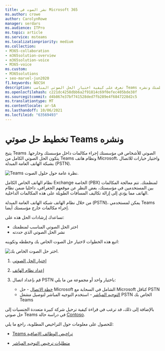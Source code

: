 ```yaml
---
title: نشر الصوت في Microsoft 365
ms.author: crowe
author: CarolynRowe
manager: serdars
ms.audience: ITPro
ms.topic: article
ms.service: msteams
ms.localizationpriority: medium
ms.collection:
- M365-collaboration
- m365solution-overview
- m365solution-voice
- M365-voice
ms.custom:
- M365solutions
- seo-marvel-jun2020
f1.keywords: NOCSH
description: تعرف على كيفية اختيار الحل الصوتي المناسب Teams المناسب لمنظمتك ونشره.
ms.openlocfilehash: c221dc4258dbb6a2f91814c69f0efec405bde38f
ms.sourcegitcommit: d4b867e37bf741528ded7fb289e4f6847228d2c5
ms.translationtype: MT
ms.contentlocale: ar-SA
ms.lasthandoff: 10/06/2021
ms.locfileid: "63569493"
---
```

# <a name="plan-and-deploy-a-teams-voice-solution"></a>تخطيط حل صوتي Teams ونشره

يتيح Teams الصوتي للأشخاص في مؤسستك إجراء مكالمات داخل مؤسستك وخارجها. يتكون الحل الصوتي الكامل من Teams ونظام هاتف Microsoft، واختيار خيارات للاتصال بشبكة الهاتف العامة المبدلة (PSTN).

![Teams نظرة عامة حول حلول الصوت.](..\media\solutions-architecture-center\voice-concepts.png)

نظام الهاتف الخاص الكامل Exchange الخاصة (PBX) لمنظمتك. تتم معالجة المكالمات بين المستخدمين في مؤسستك، بغض النظر عن موقعهم الجغرافي، داخليا ضمن نظام الهاتف مما يؤدي إلى إزالة تكاليف المسافات الطويلة على هذه المكالمات الداخلية.  

من خلال نظام الهاتف شبكة الهاتف العامة المبدلة (PSTN)، يمكن لمستخدمي Teams إجراء مكالمات خارج مؤسستك أيضا.

تساعدك إرشادات الحل هذه على:

- اختر الحل الصوتي المناسب لمنظمتك
- نشر الحل الصوتي الذي حددته

اتبع هذه الخطوات لاختيار حل الصوت الخاص بك وخططه وتكوينه:

![اختر حل الصوت الخاص بك.](..\media\solutions-architecture-center\voice-solutions-overview-1.png)

1. [اختيار الحل الصوتي](/MicrosoftTeams/cloud-voice-landing-page?bc=%2fmicrosoft-365%2fsolutions%2fbreadcrumb%2ftoc.json&toc=%2fmicrosoft-365%2fsolutions%2ftoc.json)

2. [إعداد نظام الهاتف](/microsoftteams/setting-up-your-phone-system?bc=%2fmicrosoft-365%2fsolutions%2fbreadcrumb%2ftoc.json&toc=%2fmicrosoft-365%2fsolutions%2ftoc.json)

3. قم بإعداد اتصال PSTN باختيار واحد أو مجموعة من ما يلي:
   - [خطة الاتصال](/microsoftteams/set-up-calling-plans?bc=%2fmicrosoft-365%2fsolutions%2fbreadcrumb%2ftoc.json&toc=%2fmicrosoft-365%2fsolutions%2ftoc.json) - حل Microsoft الشامل في السحابة مع Microsoft كناقل PSTN
   - [التوجيه المباشر](/microsoftteams/direct-routing-configure?bc=%2fmicrosoft-365%2fsolutions%2fbreadcrumb%2ftoc.json&toc=%2fmicrosoft-365%2fsolutions%2ftoc.json) - استخدم التوجيه المباشر لتوصيل مشغل PSTN الخاص بك Teams 

بالإضافة إلى ذلك، قد ترغب في قراءة كيفية ترحيل شركة كبيرة متعددة الجنسيات إلى حل صوتي Teams في دراسة حالة [Contoso](/MicrosoftTeams/voice-case-study-overview?bc=%2fmicrosoft-365%2fsolutions%2fbreadcrumb%2ftoc.json&toc=%2fmicrosoft-365%2fsolutions%2ftoc.json).

للحصول على معلومات حول التراخيص المطلوبة، راجع ما يلي:

- [Teams تراخيص الوظائف الإضافية](/microsoftteams/teams-add-on-licensing/microsoft-teams-add-on-licensing?bc=%2fmicrosoft-365%2fsolutions%2fbreadcrumb%2ftoc.json&tabs=enterprise#what-voice-features-are-available-with-my-plan/toc.json)

- [متطلبات ترخيص التوجيه المباشر](/microsoftteams/direct-routing-plan?bc=%2fmicrosoft-365%2fsolutions%2fbreadcrumb%2ftoc.json#licensing-and-other-requirements/toc.json)